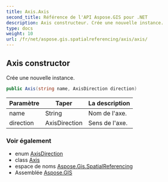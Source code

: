 ```yaml
---
title: Axis.Axis
second_title: Référence de l'API Aspose.GIS pour .NET
description: Axis constructeur. Crée une nouvelle instance.
type: docs
weight: 10
url: /fr/net/aspose.gis.spatialreferencing/axis/axis/
---
```

## Axis constructor

Crée une nouvelle instance.

```csharp
public Axis(string name, AxisDirection direction)
```

| Paramètre | Taper | La description |
| --- | --- | --- |
| name | String | Nom de l'axe. |
| direction | AxisDirection | Sens de l'axe. |

### Voir également

* enum [AxisDirection](../../axisdirection/)
* class [Axis](../)
* espace de noms [Aspose.Gis.SpatialReferencing](../../axis/)
* Assemblée [Aspose.GIS](../../../)


